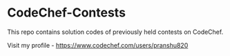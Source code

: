 # CodeChef-Contests
This repo contains solution codes of previously held contests on CodeChef.


Visit my profile - https://www.codechef.com/users/pranshu820
